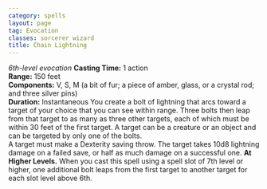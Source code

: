 ```yaml
---
category: spells
layout: page
tag: Evocation
classes: sorcerer wizard
title: Chain Lightning
---
```


_6th-level evocation_ **Casting Time:** 1 action    
**Range:** 150 feet    
**Components:** V, S, M (a bit of fur; a piece of amber, glass, or a crystal rod; and three silver pins)    
**Duration:** Instantaneous You create a bolt of lightning that arcs toward a target of your choice that you can see within range. Three bolts then leap from that target to as many as three other targets, each of which must be within 30 feet of the first target. A target can be a creature or an object and can be targeted by only one of the bolts.    
A target must make a Dexterity saving throw. The target takes 10d8 lightning damage on a failed save, or half as much damage on a successful one. **At Higher Levels.** When you cast this spell using a spell slot of 7th level or higher, one additional bolt leaps from the first target to another target for each slot level above 6th. 